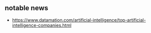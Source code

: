## notable news
- https://www.datamation.com/artificial-intelligence/top-artificial-intelligence-companies.html
